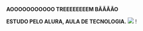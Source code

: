 **AOOOOOOOOOOO TREEEEEEEEM BÃÃÃÃO**

**ESTUDO PELO ALURA, AULA DE TECNOLOGIA.**
![](https://media1.tenor.com/m/E_bOsmBmtroAAAAC/luciano-luciano-neves.gif)
!
